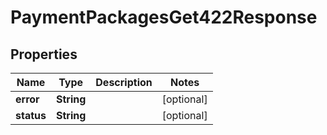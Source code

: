 

# PaymentPackagesGet422Response


## Properties

Name | Type | Description | Notes
------------ | ------------- | ------------- | -------------
**error** | **String** |  |  [optional]
**status** | **String** |  |  [optional]



